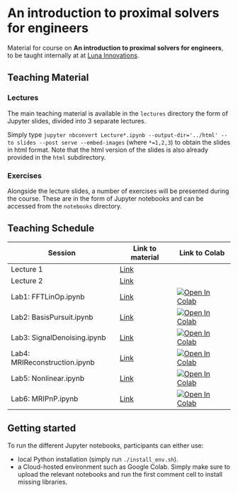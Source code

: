 # An introduction to proximal solvers for engineers

Material for course on **An introduction to proximal solvers for engineers**, to be taught internally at 
at [Luna Innovations](http://lunainc.com).

## Teaching Material

### Lectures
The main teaching material is available in the ``lectures`` directory the form of Jupyter slides, divided into 3 separate lectures. 

Simply type ``jupyter nbconvert Lecture*.ipynb --output-dir='../html' --to slides --post serve --embed-images`` (where ``*=1,2,3``) to obtain the slides in html format. Note that the html version of the slides is also already provided in the ``html`` subdirectory.

### Exercises
Alongside the lecture slides, a number of exercises will be presented during the course. These are in the form of Jupyter notebooks and can be accessed from the ``notebooks`` directory.

## Teaching Schedule

| Session                         |            Link to material         |            Link to Colab         |
|---------------------------------|-------------------------------------|----------------------------------|
| Lecture 1                       | [Link](lectures/Lecture1.ipynb)     |
| Lecture 2                       | [Link](notebooks/Lecture2.ipynb)    |
| Lab1: FFTLinOp.ipynb            | [Link](examples/FFTLinOp.ipynb)     | [![Open In Colab](https://colab.research.google.com/assets/colab-badge.svg)](https://colab.research.google.com/github/mrava87/ProximalTeaching/blob/main/examples/FFTLinOp.ipynb)  |
| Lab2: BasisPursuit.ipynb            | [Link](examples/BasisPursuit.ipynb)     | [![Open In Colab](https://colab.research.google.com/assets/colab-badge.svg)](https://colab.research.google.com/github/mrava87/ProximalTeaching/blob/main/examples/BasisPursuit.ipynb)  |
| Lab3: SignalDenoising.ipynb            | [Link](examples/SignalDenoising.ipynb)     | [![Open In Colab](https://colab.research.google.com/assets/colab-badge.svg)](https://colab.research.google.com/github/mrava87/ProximalTeaching/blob/main/examples/SignalDenoising.ipynb)  |
| Lab4: MRIReconstruction.ipynb            | [Link](examples/MRIReconstruction.ipynb)     | [![Open In Colab](https://colab.research.google.com/assets/colab-badge.svg)](https://colab.research.google.com/github/mrava87/ProximalTeaching/blob/main/examples/MRIReconstruction.ipynb)  |
| Lab5: Nonlinear.ipynb            | [Link](examples/Nonlinear.ipynb)     | [![Open In Colab](https://colab.research.google.com/assets/colab-badge.svg)](https://colab.research.google.com/github/mrava87/ProximalTeaching/blob/main/examples/Nonlinear.ipynb)  |
| Lab6: MRIPnP.ipynb            | [Link](examples/MRIPnP.ipynb)     | [![Open In Colab](https://colab.research.google.com/assets/colab-badge.svg)](https://colab.research.google.com/github/mrava87/ProximalTeaching/blob/main/examples/MRIPnP.ipynb)  |


## Getting started

To run the different Jupyter notebooks, participants can either use:

- local Python installation (simply run ``./install_env.sh``).
- a Cloud-hosted environment such as Google Colab. Simply make sure to upload the relevant notebooks and run the first comment cell to install missing libraries.
